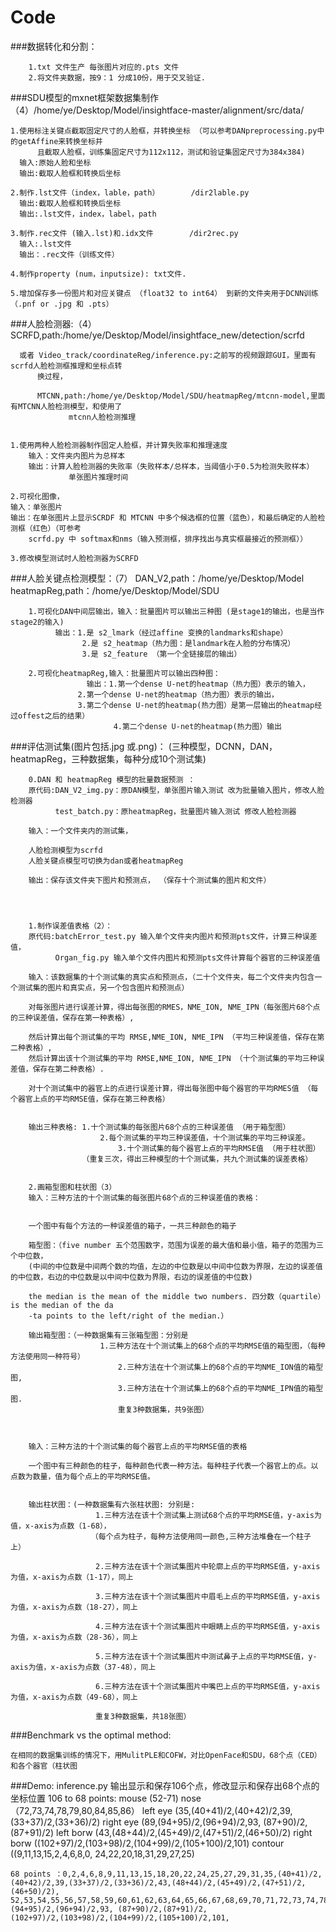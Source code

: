 # Code
###数据转化和分割：

   		1.txt 文件生产 每张图片对应的.pts 文件
		2.将文件夹数据，按9：1 分成10份，用于交叉验证.


###SDU模型的mxnet框架数据集制作（4）/home/ye/Desktop/Model/insightface-master/alignment/src/data/

	1.使用标注关键点截取固定尺寸的人脸框，并转换坐标 （可以参考DANpreprocessing.py中的getAffine来转换坐标并
          且截取人脸框，训练集固定尺寸为112x112，测试和验证集固定尺寸为384x384)
	  输入:原始人脸和坐标
	  输出:截取人脸框和转换后坐标

	2.制作.lst文件（index，lable，path）       /dir2lable.py
	  输出:截取人脸框和转换后坐标
	  输出:.lst文件，index，label，path

	3.制作.rec文件 (输入.lst)和.idx文件        /dir2rec.py
	  输入:.lst文件
	  输出：.rec文件（训练文件）

	4.制作property (num，inputsize): txt文件.

	5.增加保存多一份图片和对应关键点 （float32 to int64） 到新的文件夹用于DCNN训练（.pnf or .jpg 和 .pts） 




###人脸检测器:（4）
          SCRFD,path:/home/ye/Desktop/Model/insightface_new/detection/scrfd

	  或者 Video_track/coordinateReg/inference.py:之前写的视频跟踪GUI，里面有scrfd人脸检测框推理和坐标点转
          换过程，

          MTCNN,path:/home/ye/Desktop/Model/SDU/heatmapReg/mtcnn-model,里面有MTCNN人脸检测模型，和使用了
	             mtcnn人脸检测推理  


	1.使用两种人脸检测器制作固定人脸框，并计算失败率和推理速度
  		输入：文件夹内图片为总样本
  		输出：计算人脸检测器的失败率（失败样本/总样本，当阈值小于0.5为检测失败样本）
      		     单张图片推理时间

	2.可视化图像，
	输入：单张图片
	输出：在单张图片上显示SCRDF 和 MTCNN 中多个候选框的位置（蓝色），和最后确定的人脸检测框（红色）（可参考
        scrfd.py 中 softmax和nms（输入预测框，排序找出与真实框最接近的预测框））

	3.修改模型测试时人脸检测器为SCRFD


###人脸关键点检测模型：（7）
	           DAN_V2,path：/home/ye/Desktop/Model
		   heatmapReg,path：/home/ye/Desktop/Model/SDU

        1.可视化DAN中间层输出，输入：批量图片可以输出三种图 (是stage1的输出，也是当作stage2的输入)
		      输出：1.是 s2_lmark（经过affine 变换的landmarks和shape）
		            2.是 s2_heatmap（热力图：是landmark在人脸的分布情况）
		            3.是 s2_feature （第一个全链接层的输出）

        2.可视化heatmapReg,输入：批量图片可以输出四种图：
                     输出：1.第一个dense U-net的heatmap（热力图）表示的输入，
		           2.第一个dense U-net的heatmap（热力图）表示的输出，
	 	           3.第二个dense U-net的heatmap(热力图）是第一层输出的heatmap经过offest之后的结果）
                           4.第二个dense U-net的heatmap(热力图）输出
 

###评估测试集(图片包括.jpg 或.png)：
	    (三种模型，DCNN，DAN，heatmapReg，三种数据集，每种分成10个测试集)

		0.DAN 和 heatmapReg 模型的批量数据预测 ：
		原代码:DAN_V2_img.py：原DAN模型，单张图片输入测试 改为批量输入图片，修改人脸检测器
		      test_batch.py：原heatmapReg，批量图片输入测试 修改人脸检测器
		
		输入：一个文件夹内的测试集，
		 
		人脸检测模型为scrfd	
		人脸关键点模型可切换为dan或者heatmapReg
		
		输出：保存该文件夹下图片和预测点， （保存十个测试集的图片和文件）
	


		
        1.制作误差值表格（2）：
		原代码:batchError_test.py 输入单个文件夹内图片和预测pts文件，计算三种误差值，
		      Organ_fig.py 输入单个文件内图片和预测pts文件计算每个器官的三种误差值

		输入：该数据集的十个测试集的真实点和预测点，（二十个文件夹，每二个文件夹内包含一个测试集的图片和真实点，另一个包含图片和预测点）

		对每张图片进行误差计算，得出每张图的RMES，NME_ION, NME_IPN（每张图片68个点的三种误差值，保存在第一种表格）,

		然后计算出每个测试集的平均 RMSE,NME_ION, NME_IPN （平均三种误差值，保存在第二种表格）,
		然后计算出该十个测试集的平均 RMSE,NME_ION, NME_IPN （十个测试集的平均三种误差值，保存在第二种表格）.

		对十个测试集中的器官上的点进行误差计算，得出每张图中每个器官的平均RMES值 （每个器官上点的平均RMSE值，保存在第三种表格）


		输出三种表格: 1.十个测试集的每张图片68个点的三种误差值 （用于箱型图）
            	   	    2.每个测试集的平均三种误差值，十个测试集的平均三种误差。
            	    	    3.十个测试集的每个器官上点的平均RMSE值 （用于柱状图）
					（重复三次，得出三种模型的十个测试集，共九个测试集的误差表格）


        2.画箱型图和柱状图（3）
		输入：三种方法的十个测试集的每张图片68个点的三种误差值的表格：


		一个图中有每个方法的一种误差值的箱子，一共三种颜色的箱子

		箱型图：（five number 五个范围数字，范围为误差的最大值和最小值，箱子的范围为三个中位数，
		(中间的中位数是中间两个数的均值，左边的中位数是以中间中位数为界限，左边的误差值的中位数，右边的中位数是以中间中位数为界限，右边的误差值的中位数)

		the median is the mean of the middle two numbers. 四分数（quartile）is the median of the da
        -ta points to the left/right of the median.）

		输出箱型图：（一种数据集有三张箱型图：分别是 
					    1.三种方法在十个测试集上的68个点的平均RMSE值的箱型图，（每种方法使用同一种符号）
			  	            2.三种方法在十个测试集上的68个点的平均NME_ION值的箱型图,
			  	            3.三种方法在十个测试集上的68个点的平均NME_IPN值的箱型图.
 			  	            重复3种数据集，共9张图）



		输入：三种方法的十个测试集的每个器官上点的平均RMSE值的表格

		一个图中有三种颜色的柱子，每种颜色代表一种方法。每种柱子代表一个器官上的点。以点数为数量，值为每个点上的平均RMSE值。


		输出柱状图：(一种数据集有六张柱状图: 分别是:
					   1.三种方法在该十个测试集上测试68个点的平均RMSE值，y-axis为值，x-axis为点数（1-68），
					  （每个点为柱子，每种方法使用同一颜色,三种方法堆叠在一个柱子上）

					   2.三种方法在该十个测试集图片中轮廓上点的平均RMSE值，y-axis为值，x-axis为点数（1-17），同上

					   3.三种方法在该十个测试集图片中眉毛上点的平均RMSE值，y-axis为值，x-axis为点数（18-27），同上

					   4.三种方法在该十个测试集图片中眼睛上点的平均RMSE值，y-axis为值，x-axis为点数（28-36），同上

					   5.三种方法在该十个测试集图片中测试鼻子上点的平均RMSE值，y-axis为值，x-axis为点数（37-48），同上

					   6.三种方法在该十个测试集图片中嘴巴上点的平均RMSE值，y-axis为值，x-axis为点数（49-68），同上

					   重复3种数据集，共18张图）
					   
###Benchmark vs the optimal method:

	在相同的数据集训练的情况下，用MulitPLE和COFW，对比OpenFace和SDU，68个点（CED）和各个器官（柱状图


###Demo:
	inference.py 输出显示和保存106个点，修改显示和保存出68个点的坐标位置 
	106 to 68 points: mouse (52-71) 
		   	  nose（72,73,74,78,79,80,84,85,86）
        	   	  left eye (35,(40+41)/2,(40+42)/2,39,(33+37)/2,(33+36)/2)
        	  	  right eye (89,(94+95)/2,(96+94)/2,93, (87+90)/2,(87+91)/2) 
           	  	  left borw (43,(48+44)/2,(45+49)/2,(47+51)/2,(46+50)/2)
           	          right borw ((102+97)/2,(103+98)/2,(104+99)/2,(105+100)/2,101)
           	  	  contour ((9,11,13,15,2,4,6,8,0, 24,22,20,18,31,29,27,25)

	68 points ：0,2,4,6,8,9,11,13,15,18,20,22,24,25,27,29,31,35,(40+41)/2,(40+42)/2,39,(33+37)/2,(33+36)/2,43,(48+44)/2,(45+49)/2,(47+51)/2,(46+50)/2), 
	52,53,54,55,56,57,58,59,60,61,62,63,64,65,66,67,68,69,70,71,72,73,74,78,79,80,84,85,86,87,89,(94+95)/2,(96+94)/2,93, (87+90)/2,(87+91)/2,	
	(102+97)/2,(103+98)/2,(104+99)/2,(105+100)/2,101,


